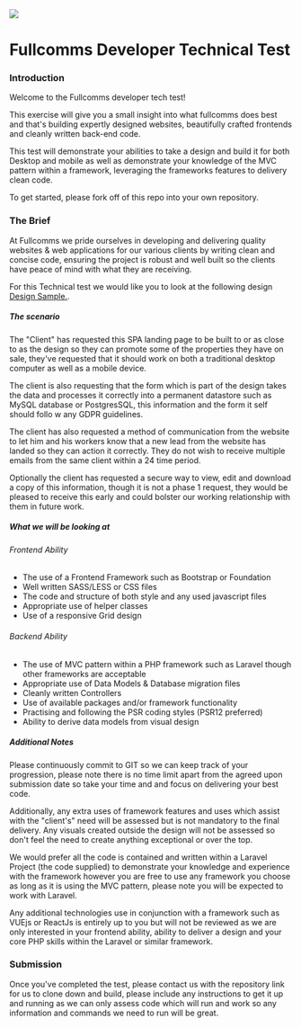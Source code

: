<img src="https://fullcomms.co.uk/wp-content/uploads/2017/09/logo.png">
<h1>Fullcomms Developer Technical Test</h1>

<h3>Introduction</h2>
<p>Welcome to the Fullcomms developer tech test!</p>
<p>This exercise will give you a small insight into what fullcomms does best and that's building expertly designed
 websites, beautifully crafted frontends and cleanly written back-end code.
 </p>
 
 <p>This test will demonstrate your abilities to take a design and build it for both Desktop and mobile as well as
  demonstrate your knowledge of the MVC pattern within a framework, leveraging the frameworks features to delivery
   clean code.
  </p>
  
  <p>To get started, please fork off of this repo into your own repository.</p>
 
 <h3>The Brief</h3>
 <p>At Fullcomms we pride ourselves in developing and delivering quality websites & web applications for our
  various clients by writing clean and concise code, ensuring the project is robust and well built so the clients have
   peace of mind with what they are receiving.
 </p>
  
<p>For this Technical test we would like you to look at the following design <a href="https://drive.google.com
/drive/folders/1PXZn8xtDVfdcKR5q_d-EhAjLtYGX7GKc?usp=sharing">Design Sample.</a>.</p>

<h5>The scenario</h5>
<p>The "Client" has requested this SPA landing page to be built to or as close to as the design so they can promote
 some of the properties they have on sale, they've requested that it should work on both a traditional desktop
  computer as well as a mobile device.
</p>
<p>The client is also requesting that the form which is part of the design takes the data and processes it correctly
 into a permanent datastore such as MySQL database or PostgresSQL, this information and the form it self should follo
  w any GDPR guidelines.
 </p>
 
 <p>The client has also requested a method of communication from the website to let him and his workers know that a
  new lead from the website has landed so they can action it correctly. They do not wish to receive multiple emails
   from the same client within a 24 time period.
 </p>
 
 <p>Optionally the client has requested a secure way to view, edit and download a copy of this information, though it
  is not a phase 1 request, they would be pleased to receive this early and could bolster our working relationship
   with them in future work.
 </p>
 
<h5>What we will be looking at</h5>

<h6>Frontend Ability</h6>
<ul>
<li>The use of a Frontend Framework such as Bootstrap or Foundation</li>
<li>Well written SASS/LESS or CSS files</li>
<li>The code and structure of both style and any used javascript files</li>
<li>Appropriate use of helper classes</li>
<li>Use of a responsive Grid design</li>
</ul>
<h6>Backend Ability</h6>
<ul>
<li>The use of MVC pattern within a PHP framework such as Laravel though other frameworks are acceptable</li>
<li>Appropriate use of Data Models & Database migration files</li>
<li>Cleanly written Controllers</li>
<li>Use of available packages and/or framework functionality</li>
<li>Practising and following the PSR coding styles (PSR12 preferred)</li>
<li>Ability to derive data models from visual design</li>
</ul>

<h5>Additional Notes</h5>

<p>Please continuously commit to GIT so we can keep track of your progression, please note there is no time limit
 apart from the agreed upon submission date so take your time and and focus on delivering your best code.
</p>

<p>Additionally, any extra uses of framework features and uses which assist with the "client's" need will be assessed
 but
is not mandatory to the final delivery. Any visuals created outside the design will not be assessed so don't feel
the need to create anything exceptional or over the top.</p>
  
<p>We would prefer all the code is contained and written within a Laravel Project (the code supplied) to demonstrate
 your knowledge and experience with the framework however you are free to use any framework you choose as long as it
  is using the MVC pattern, please note you will be expected to work with Laravel.</p>
  
<p>Any additional technologies use in conjunction with a framework such as VUEjs or ReactJs is entirely up to you but
   will not be reviewed as we are only interested in your frontend ability, ability to deliver a design and your core
    PHP skills within the Laravel or similar framework.</p>
    
 <h3>Submission</h3>
 <p>Once you've completed the test, please contact us with the repository link for us to clone down and build, please
  include any instructions to get it up and running as we can only assess code which will run and work so any
   information and commands we need to run will be great.
 </p>
